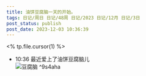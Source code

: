 ```yaml
---
title: 油饼豆腐脑一天的开始。
tags: 日记/周日 日记/48周 日记/2023 日记/12月 日记/3日
post_status: publish
post_date: 2023-12-03 10:36:39 
---
```

<% tp.file.cursor(1) %> 
- 10:36 最近爱上了油饼豆腐脑儿<br>![豆腐脑](https://fastly.jsdelivr.net/gh/jarlin8/obsidian@main/attachment/Pasted%20Image%2020231203103737.jpeg) ^9s4aha